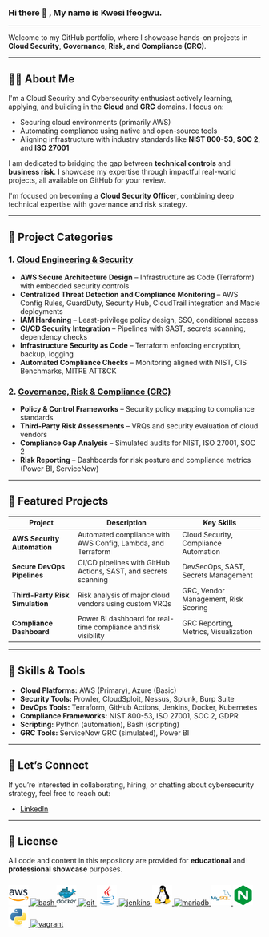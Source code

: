 ###  Hi there 👋 , My name is Kwesi Ifeogwu. 

---

Welcome to my GitHub portfolio, where I showcase hands-on projects in **Cloud Security**, **Governance, Risk, and Compliance (GRC)**.

---

## 👨‍💻 About Me

I'm a Cloud Security and Cybersecurity enthusiast actively learning, applying, and building in the **Cloud** and **GRC** domains. I focus on:

- Securing cloud environments (primarily AWS)
- Automating compliance using native and open-source tools
- Aligning infrastructure with industry standards like **NIST 800-53**, **SOC 2**, and **ISO 27001**

I am dedicated to bridging the gap between **technical controls** and **business risk**.  I showcase my expertise through impactful real-world projects, all available on GitHub for your review.

I'm focused on becoming a **Cloud Security Officer**, combining deep technical expertise with governance and risk strategy.

---

## 📂 Project Categories

### 1. [Cloud Engineering & Security](https://github.com/KwesiLovesTech/Cloud-Engineering-and-Security.git)
- **AWS Secure Architecture Design** – Infrastructure as Code (Terraform) with embedded security controls  
- **Centralized Threat Detection and Compliance Monitoring** – AWS Config Rules, GuardDuty, Security Hub, CloudTrail integration and Macie deployments  
- **IAM Hardening** – Least-privilege policy design, SSO, conditional access  
- **CI/CD Security Integration** – Pipelines with SAST, secrets scanning, dependency checks  
- **Infrastructure Security as Code** – Terraform enforcing encryption, backup, logging  
- **Automated Compliance Checks** – Monitoring aligned with NIST, CIS Benchmarks, MITRE ATT&CK  

### 2. [Governance, Risk & Compliance (GRC)](https://github.com/KwesiLovesTech/Governance-Risk-Compliance.git)
- **Policy & Control Frameworks** – Security policy mapping to compliance standards  
- **Third-Party Risk Assessments** – VRQs and security evaluation of cloud vendors  
- **Compliance Gap Analysis** – Simulated audits for NIST, ISO 27001, SOC 2  
- **Risk Reporting** – Dashboards for risk posture and compliance metrics (Power BI, ServiceNow)

---

## 🚀 Featured Projects

| Project                        | Description                                                        | Key Skills                            |
|-------------------------------|--------------------------------------------------------------------|----------------------------------------|
| **AWS Security Automation**   | Automated compliance with AWS Config, Lambda, and Terraform        | Cloud Security, Compliance Automation |
| **Secure DevOps Pipelines**   | CI/CD pipelines with GitHub Actions, SAST, and secrets scanning    | DevSecOps, SAST, Secrets Management   |
| **Third-Party Risk Simulation** | Risk analysis of major cloud vendors using custom VRQs             | GRC, Vendor Management, Risk Scoring  |
| **Compliance Dashboard**      | Power BI dashboard for real-time compliance and risk visibility    | GRC Reporting, Metrics, Visualization |

---

## 🧰 Skills & Tools

- **Cloud Platforms:** AWS (Primary), Azure (Basic)  
- **Security Tools:** Prowler, CloudSploit, Nessus, Splunk, Burp Suite  
- **DevOps Tools:** Terraform, GitHub Actions, Jenkins, Docker, Kubernetes  
- **Compliance Frameworks:** NIST 800-53, ISO 27001, SOC 2, GDPR  
- **Scripting:** Python (automation), Bash (scripting)  
- **GRC Tools:** ServiceNow GRC (simulated), Power BI  

---

## 🤝 Let’s Connect

If you’re interested in collaborating, hiring, or chatting about cybersecurity strategy, feel free to reach out:

- [LinkedIn](https://www.linkedin.com/in/kwesi-loves-tech/)  


---

## 📄 License

All code and content in this repository are provided for **educational** and **professional showcase** purposes.


<h5 align="left"> </h5>
<p align="left"> <a href="https://aws.amazon.com" target="_blank" rel="noreferrer"> <img src="https://raw.githubusercontent.com/devicons/devicon/master/icons/amazonwebservices/amazonwebservices-original-wordmark.svg" alt="aws" width="40" height="40"/> </a> <a href="https://www.gnu.org/software/bash/" target="_blank" rel="noreferrer"> <img src="https://www.vectorlogo.zone/logos/gnu_bash/gnu_bash-icon.svg" alt="bash" width="40" height="40"/> </a> <a href="https://www.docker.com/" target="_blank" rel="noreferrer"> <img src="https://raw.githubusercontent.com/devicons/devicon/master/icons/docker/docker-original-wordmark.svg" alt="docker" width="40" height="40"/> </a>  <a href="https://git-scm.com/" target="_blank" rel="noreferrer"> <img src="https://www.vectorlogo.zone/logos/git-scm/git-scm-icon.svg" alt="git" width="40" height="40"/> </a> <a href="https://www.java.com" target="_blank" rel="noreferrer"> <img src="https://raw.githubusercontent.com/devicons/devicon/master/icons/java/java-original.svg" alt="java" width="40" height="40"/> </a> <a href="https://www.jenkins.io" target="_blank" rel="noreferrer"> <img src="https://www.vectorlogo.zone/logos/jenkins/jenkins-icon.svg" alt="jenkins" width="40" height="40"/>  <a href="https://www.linux.org/" target="_blank" rel="noreferrer"> <img src="https://raw.githubusercontent.com/devicons/devicon/master/icons/linux/linux-original.svg" alt="linux" width="40" height="40"/> </a> <a href="https://mariadb.org/" target="_blank" rel="noreferrer"> <img src="https://www.vectorlogo.zone/logos/mariadb/mariadb-icon.svg" alt="mariadb" width="40" height="40"/> </a> <a href="https://www.mysql.com/" target="_blank" rel="noreferrer"> <img src="https://raw.githubusercontent.com/devicons/devicon/master/icons/mysql/mysql-original-wordmark.svg" alt="mysql" width="40" height="40"/> </a> <a href="https://www.nginx.com" target="_blank" rel="noreferrer"> <img src="https://raw.githubusercontent.com/devicons/devicon/master/icons/nginx/nginx-original.svg" alt="nginx" width="40" height="40"/> </a> <a href="https://www.python.org" target="_blank" rel="noreferrer"> <img src="https://raw.githubusercontent.com/devicons/devicon/master/icons/python/python-original.svg" alt="python" width="40" height="40"/> </a> <a href="https://www.vagrantup.com/" target="_blank" rel="noreferrer"> <img src="https://www.vectorlogo.zone/logos/vagrantup/vagrantup-icon.svg" alt="vagrant" width="40" height="40"/> </a> </p>

